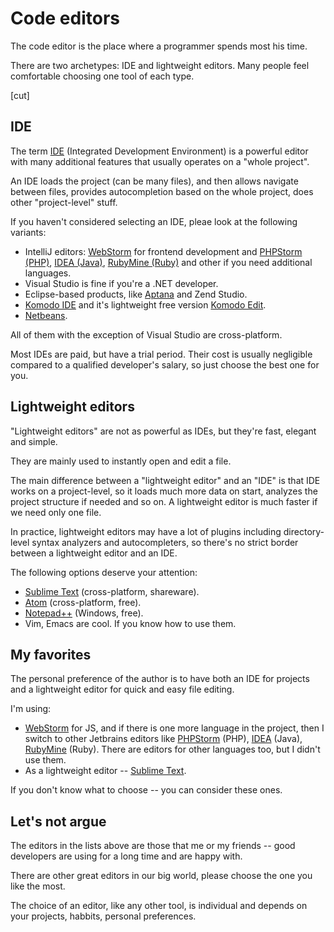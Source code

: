 # Code editors

The code editor is the place where a programmer spends most his time. 

There are two archetypes: IDE and lightweight editors. Many people feel comfortable choosing one tool of each type.

[cut]

## IDE

The term [IDE](https://en.wikipedia.org/wiki/Integrated_development_environment) (Integrated Development Environment) is a powerful editor with many additional features that usually operates on a "whole project".

An IDE loads the project (can be many files), and then allows navigate between files, provides autocompletion based on the whole project, does other "project-level" stuff.

If you haven't considered selecting an IDE, pleae look at the following variants:

- IntelliJ editors: [WebStorm](http://www.jetbrains.com/webstorm/) for frontend development and [PHPStorm (PHP)](http://www.jetbrains.com/phpstorm/), [IDEA (Java)](http://www.jetbrains.com/idea/), [RubyMine (Ruby)](http://www.jetbrains.com/ruby/) and other if you need additional languages.
- Visual Studio is fine if you're a .NET developer.
- Eclipse-based products, like [Aptana](http://www.aptana.com/) and Zend Studio.
- [Komodo IDE](http://www.activestate.com/komodo-ide) and it's lightweight free version [Komodo Edit](http://www.activestate.com/komodo-edit).
- [Netbeans](http://netbeans.org/).

All of them with the exception of Visual Studio are cross-platform.

Most IDEs are paid, but have a trial period. Their cost is usually negligible compared to a qualified developer's salary, so just choose the best one for you.

## Lightweight editors

"Lightweight editors" are not as powerful as IDEs, but they're fast, elegant and simple.

They are mainly used to instantly open and edit a file.

The main difference between a "lightweight editor" and an "IDE" is that IDE works on a project-level, so it loads much more data on start, analyzes the project structure if needed and so on. A lightweight editor is much faster if we need only one file.

In practice, lightweight editors may have a lot of plugins including directory-level syntax analyzers and autocompleters, so there's no strict border between a lightweight editor and an IDE. 

The following options deserve your attention:

- [Sublime Text](http://www.sublimetext.com) (cross-platform, shareware).
- [Atom](https://atom.io/) (cross-platform, free).
- [Notepad++](http://sourceforge.net/projects/notepad-plus/) (Windows, free).
- Vim, Emacs are cool. If you know how to use them.

## My favorites

The personal preference of the author is to have both an IDE for projects and a lightweight editor for quick and easy file editing.

I'm using:

- [WebStorm](http://www.jetbrains.com/webstorm/) for JS, and if there is one more language in the project, then I switch to other Jetbrains editors like [PHPStorm](http://www.jetbrains.com/phpstorm/) (PHP), [IDEA](http://www.jetbrains.com/idea/) (Java), [RubyMine](http://www.jetbrains.com/ruby/) (Ruby). There are editors for other languages too, but I didn't use them.
- As a lightweight editor -- [Sublime Text](http://www.sublimetext.com).

If you don't know what to choose -- you can consider these ones.

## Let's not argue

The editors in the lists above are those that me or my friends -- good developers are using for a long time and are happy with.

There are other great editors in our big world, please choose the one you like the most.

The choice of an editor, like any other tool, is individual and depends on your projects, habbits, personal preferences.
